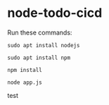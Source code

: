 # node-todo-cicd

Run these commands:


`sudo apt install nodejs`


`sudo apt install npm`


`npm install`

`node app.js`


test

